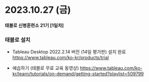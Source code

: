 # 2023.10.27 (금)

#### 태블로 신병훈련소 21기 [1일차]



### 태블로 설치

- Tableau Desktop 2022.2.14 버전 (14일 평가판) 설치 완료
  https://www.tableau.com/ko-kr/products/trial

- 예습하기 (태블로 무료 교육 동영상)
  https://www.tableau.com/ko-kr/learn/tutorials/on-demand/getting-started?playlist=509799

